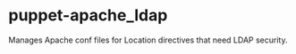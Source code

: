 puppet-apache_ldap
===========================

Manages Apache conf files for Location directives that need LDAP security.
